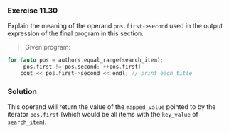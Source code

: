 ### Exercise 11.30

Explain the meaning of the operand `pos.first->second` used in the output
expression of the final program in this section.

> Given program:
```cpp
for (auto pos = authors.equal_range(search_item);
     pos.first != pos.second; ++pos.first)
    cout << pos.first->second << endl; // print each title
```

### Solution

This operand will return the value of the `mapped_value` pointed to by the
iterator `pos.first` (which would be all items with the `key_value` of
`search_item`).
